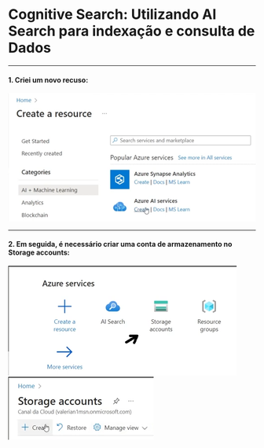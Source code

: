 # Cognitive Search: Utilizando AI Search para indexação e consulta de Dados
---

#### 1. Criei um novo recuso:
![Parte 1](imagens/Passo1.png)

---

#### 2. Em seguida, é necessário criar uma conta de armazenamento no Storage accounts:
![Parte 1](imagens/Passo2.png)
![Parte 1](imagens/Passo3.png)
